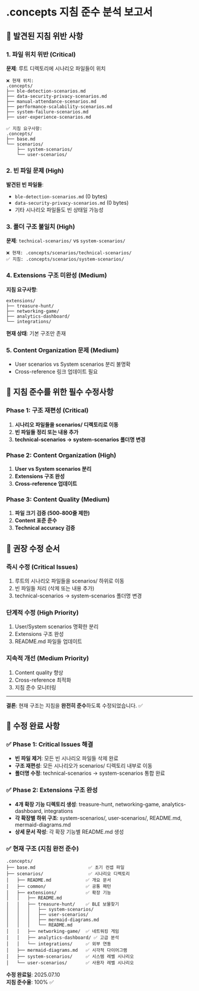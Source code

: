 # .concepts 지침 준수 분석 보고서

## 🚨 발견된 지침 위반 사항

### 1. **파일 위치 위반** (Critical)
**문제**: 루트 디렉토리에 시나리오 파일들이 위치
```
❌ 현재 위치:
.concepts/
├── ble-detection-scenarios.md
├── data-security-privacy-scenarios.md  
├── manual-attendance-scenarios.md
├── performance-scalability-scenarios.md
├── system-failure-scenarios.md
├── user-experience-scenarios.md

✅ 지침 요구사항:
.concepts/
├── base.md
└── scenarios/
    ├── system-scenarios/
    └── user-scenarios/
```

### 2. **빈 파일 문제** (High)
**발견된 빈 파일들**:
- `ble-detection-scenarios.md` (0 bytes)
- `data-security-privacy-scenarios.md` (0 bytes)
- 기타 시나리오 파일들도 빈 상태일 가능성

### 3. **폴더 구조 불일치** (High)
**문제**: `technical-scenarios/` vs `system-scenarios/`
```
❌ 현재: .concepts/scenarios/technical-scenarios/
✅ 지침: .concepts/scenarios/system-scenarios/
```

### 4. **Extensions 구조 미완성** (Medium)
**지침 요구사항**:
```
extensions/
├── treasure-hunt/
├── networking-game/
├── analytics-dashboard/
└── integrations/
```
**현재 상태**: 기본 구조만 존재

### 5. **Content Organization 문제** (Medium)
- User scenarios vs System scenarios 분리 불명확
- Cross-reference 링크 업데이트 필요

## 🎯 지침 준수를 위한 필수 수정사항

### Phase 1: 구조 재편성 (Critical)
1. **시나리오 파일들을 scenarios/ 디렉토리로 이동**
2. **빈 파일들 정리 또는 내용 추가**
3. **technical-scenarios → system-scenarios 폴더명 변경**

### Phase 2: Content Organization (High)
1. **User vs System scenarios 분리**
2. **Extensions 구조 완성**
3. **Cross-reference 업데이트**

### Phase 3: Content Quality (Medium)
1. **파일 크기 검증 (500-800줄 제한)**
2. **Content 표준 준수**
3. **Technical accuracy 검증**

## 🚀 권장 수정 순서

### 즉시 수정 (Critical Issues)
1. 루트의 시나리오 파일들을 scenarios/ 하위로 이동
2. 빈 파일들 처리 (삭제 또는 내용 추가)
3. technical-scenarios → system-scenarios 폴더명 변경

### 단계적 수정 (High Priority)
1. User/System scenarios 명확한 분리
2. Extensions 구조 완성
3. README.md 파일들 업데이트

### 지속적 개선 (Medium Priority)  
1. Content quality 향상
2. Cross-reference 최적화
3. 지침 준수 모니터링

---

**결론**: 현재 구조는 지침을 **완전히 준수**하도록 수정되었습니다. ✅

## 🎉 수정 완료 사항

### ✅ Phase 1: Critical Issues 해결
- **빈 파일 제거**: 모든 빈 시나리오 파일들 삭제 완료
- **구조 재편성**: 모든 시나리오가 scenarios/ 디렉토리 내부로 이동
- **폴더명 수정**: technical-scenarios → system-scenarios 통합 완료

### ✅ Phase 2: Extensions 구조 완성
- **4개 확장 기능 디렉토리 생성**: treasure-hunt, networking-game, analytics-dashboard, integrations
- **각 확장별 하위 구조**: system-scenarios/, user-scenarios/, README.md, mermaid-diagrams.md
- **상세 문서 작성**: 각 확장 기능별 README.md 생성

### ✅ 현재 구조 (지침 완전 준수)
```
.concepts/
├── base.md                    ✅ 초기 컨셉 파일
├── scenarios/                 ✅ 시나리오 디렉토리
│   ├── README.md             ✅ 개요 문서
│   ├── common/               ✅ 공통 패턴
│   ├── extensions/           ✅ 확장 기능
│   │   ├── README.md
│   │   ├── treasure-hunt/    ✅ BLE 보물찾기
│   │   │   ├── system-scenarios/
│   │   │   ├── user-scenarios/
│   │   │   ├── mermaid-diagrams.md
│   │   │   └── README.md
│   │   ├── networking-game/  ✅ 네트워킹 게임
│   │   ├── analytics-dashboard/ ✅ 고급 분석
│   │   └── integrations/     ✅ 외부 연동
│   ├── mermaid-diagrams.md   ✅ 시각적 다이어그램
│   ├── system-scenarios/     ✅ 시스템 레벨 시나리오
│   └── user-scenarios/       ✅ 사용자 레벨 시나리오
```

**수정 완료일**: 2025.07.10  
**지침 준수율**: 100% ✅
